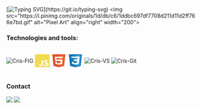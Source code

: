 [![Typing SVG](https://readme-typing-svg.herokuapp.com?font=Fira+Code&pause=1000&color=B6F7C4&width=435&lines=Ol%C3%A1!+Bem+vindos+ao+meu+github!!!)](https://git.io/typing-svg)
<img src="https://i.pinimg.com/originals/1d/db/c6/1ddbc697df7708d211d11d2ff766e7bd.gif" alt="Pixel Art" align="right" width="200">

### Technologies and tools:

<div style="display: inline_block"><br>
  <img align="center" alt="Cris-FIG" height="35" width="40" src="https://cdn.jsdelivr.net/gh/devicons/devicon@latest/icons/figma/figma-original.svg">
  <img align="center" alt="Cris-Js" height="35" width="40" src="https://raw.githubusercontent.com/devicons/devicon/master/icons/javascript/javascript-plain.svg">
  <img align="center" alt="Cris-HTML" height="35" width="40" src="https://raw.githubusercontent.com/devicons/devicon/master/icons/html5/html5-original.svg">
  <img align="center" alt="Cris-CSS" height="35" width="40" src="https://raw.githubusercontent.com/devicons/devicon/master/icons/css3/css3-original.svg">
  <img align="center" alt="Cris-VS" height="35" width="40" src="https://cdn.jsdelivr.net/gh/devicons/devicon/icons/vscode/vscode-original.svg">
  <img align="center" alt="Cris-Git" height="35" width="40" src="https://cdn.jsdelivr.net/gh/devicons/devicon/icons/git/git-original.svg">
</div><br>

### Contact

<div> 
  <a href="www.linkedin.com/in/liviamoraiss" target="_blank"><img src="https://img.shields.io/badge/-LinkedIn-%230077B5?style=for-the-badge&logo=linkedin&logoColor=white" target="_blank"></a> 
  <a href="mailto:maliamorais123@gmail.com"><img src="https://img.shields.io/badge/-Gmail-%23333?style=for-the-badge&logo=gmail&logoColor=white" target="_blank"></a>
</div>

